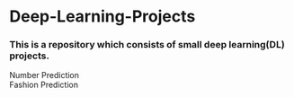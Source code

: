 # Deep-Learning-Projects  

### This is a repository which consists of small **deep** learning(DL) projects.  
Number Prediction  
Fashion Prediction
